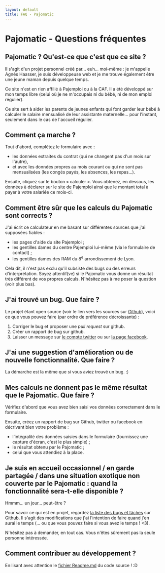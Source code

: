 ```yaml
---
layout: default
title: FAQ - Pajomatic
---
```


# Pajomatic - Questions fréquentes

## Pajomatic ? Qu'est-ce que c'est que ce site ?

Il s'agit d'un projet personnel créé par… euh… moi-même : je m'appelle Agnès Haasser, je suis développeuse web et je me trouve également être une jeune maman depuis quelque temps.

Ce site n'est en rien affilié à Pajemploi ou à la CAF. Il a été développé sur mon temps libre (celui où je ne m'occupais ni du bébé, ni de mon emploi régulier).

Ce site sert à aider les parents de jeunes enfants qui font garder leur bébé à calculer le salaire mensualisé de leur assistante maternelle… pour l'instant, seulement dans le cas de l'accueil régulier.

## Comment ça marche ?

Tout d'abord, complétez le formulaire avec :

- les données extraites du contrat (qui ne changent pas d'un mois sur l'autre),
- et avec les données propres au mois courant ou qui ne sont pas mensualisées (les congés payés, les absences, les repas…).

Ensuite, cliquez sur le bouton « calculer ». Vous obtenez, en dessous, les données à déclarer sur le site de Pajemploi ainsi que le montant total à payer à votre salariée ce mois-ci.

## Comment être sûr que les calculs du Pajomatic sont corrects ?

J'ai écrit ce calculateur en me basant sur différentes sources que j'ai supposées fiables :

* les pages d'aide du site Pajemploi ;
* les gentilles dames du centre Pajemploi lui-même (via le formulaire de contact) ;
* les gentilles dames des <acronym name="Relais d'assistantes maternelles">RAM</acronym> du 8<sup>e</sup> arrondissement de Lyon.

Cela dit, il n'est pas exclu qu'il subsiste des bugs ou des erreurs d'interprétation. Soyez attentif(ve) si le Pajomatic vous donne un résultat très différent de vos propres calculs. N'hésitez pas à me poser la question (voir plus bas).

## J'ai trouvé un bug. Que faire ?

Le projet étant open source (voir le lien vers les sources sur [Github](https://github.com/tut-tuuut/pajomatic)), voici ce que vous pouvez faire (par ordre de préférence décroissante) :

1. Corriger le bug et proposer une _pull request_ sur github.
2. Créer un rapport de bug sur github.
3. Laisser un message sur [le compte twitter](https://twitter.com/pajomatic) ou sur [la page facebook](https://www.facebook.com/pajomaticfr).

## J'ai une suggestion d'amélioration ou de nouvelle fonctionnalité. Que faire ?

La démarche est la même que si vous aviez trouvé un bug. :)

## Mes calculs ne donnent pas le même résultat que le Pajomatic. Que faire ?

Vérifiez d'abord que vous avez bien saisi vos données correctement dans le formulaire.

Ensuite, créez un rapport de bug sur Github, twitter ou facebook en décrivant bien votre problème :

* l’intégralité des données saisies dans le formulaire (fournissez une capture d'écran, c'est le plus simple) ;
* le résultat obtenu par le Pajomatic ;
* celui que vous attendiez à la place.

## Je suis en accueil occasionnel / en garde partagée / dans une situation exotique non couverte par le Pajomatic : quand la fonctionnalité sera-t-elle disponible ?

Hmmm… un jour… peut-être ?

Pour savoir ce qui est en projet, regardez [la liste des bugs et tâches](https://github.com/tut-tuuut/pajomatic/issues) sur Github. Il s'agit des modifications que j'ai l'intention de faire quand j'en aurai le temps (… ou que vous pouvez faire si vous avez le temps ! <3).

N'hésitez pas à demander, en tout cas. Vous n'êtes sûrement pas la seule personne intéressée.


## Comment contribuer au développement ?

En lisant avec attention le [fichier Readme.md](https://github.com/tut-tuuut/pajomatic#readme) du code source ! :D
